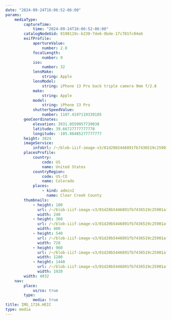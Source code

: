 ```yaml
---
date: "2024-09-24T16:06:52-06:00"
params:
    mediaType:
        captureTime:
            time: "2024-09-24T16:06:52-06:00"
        catalogNodeUid: 0198119c-b230-7de6-9bde-17c781fc04e6
        exifProfile:
            apertureValue:
                number: 2.8
            focalLength:
                number: 9
            iso:
                number: 32
            lensMake:
                string: Apple
            lensModel:
                string: iPhone 13 Pro back triple camera 9mm f/2.8
            make:
                string: Apple
            model:
                string: iPhone 13 Pro
            shutterSpeedValue:
                number: 1107.4197119339185
        geoCoordinates:
            elevation: 3931.0559957739038
            latitude: 39.66727777777778
            longitude: -105.86485277777777
        height: 3024
        imageService:
            infoUrl: /~/blob-iiif-image-v3/01d20b5446891fb7436519c25901af0832b44ea35dd8d1ebec1cef403a02c16a/info.json
        placesProfile:
            country:
                code: US
                name: United States
            countryRegion:
                code: US-CO
                name: Colorado
            places:
                - kind: admin2
                  name: Clear Creek County
        thumbnails:
            - height: 180
              url: /~/blob-iiif-image-v3/01d20b5446891fb7436519c25901af0832b44ea35dd8d1ebec1cef403a02c16a/full/240%2C180/0/default.jpg
              width: 240
            - height: 360
              url: /~/blob-iiif-image-v3/01d20b5446891fb7436519c25901af0832b44ea35dd8d1ebec1cef403a02c16a/full/480%2C360/0/default.jpg
              width: 480
            - height: 540
              url: /~/blob-iiif-image-v3/01d20b5446891fb7436519c25901af0832b44ea35dd8d1ebec1cef403a02c16a/full/720%2C540/0/default.jpg
              width: 720
            - height: 960
              url: /~/blob-iiif-image-v3/01d20b5446891fb7436519c25901af0832b44ea35dd8d1ebec1cef403a02c16a/full/1280%2C960/0/default.jpg
              width: 1280
            - height: 1440
              url: /~/blob-iiif-image-v3/01d20b5446891fb7436519c25901af0832b44ea35dd8d1ebec1cef403a02c16a/full/1920%2C1440/0/default.jpg
              width: 1920
        width: 4032
    nav:
        place:
            us/co: true
        type:
            media: true
title: IMG_1726.HEIC
type: media
---
```

